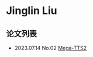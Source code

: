 # Jinglin Liu

## 论文列表

- 2023.07.14 No.02 [Mega-TTS2](../Models/Speech_LLM/2023.07.14_Mega-TTS2.md)